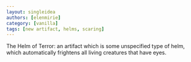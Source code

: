 ```yaml
---
layout: singleidea
authors: [elenmirie]
category: [vanilla]
tags: [new artifact, helms, scaring]
---
```

The Helm of Terror: an artifact which is some unspecified type of helm, which
automatically frightens all living creatures that have eyes.
